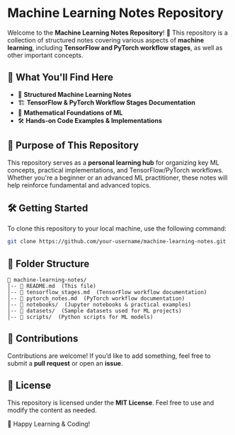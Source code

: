 # Machine Learning Notes Repository

Welcome to the **Machine Learning Notes Repository**! 🚀 This repository is a collection of structured notes covering various aspects of **machine learning**, including **TensorFlow and PyTorch workflow stages**, as well as other important concepts.

## 📌 **What You'll Find Here**
- 📖 **Structured Machine Learning Notes**
- 🏗 **TensorFlow & PyTorch Workflow Stages Documentation**
- 🔢 **Mathematical Foundations of ML**
- 🛠 **Hands-on Code Examples & Implementations**

## 🎯 **Purpose of This Repository**
This repository serves as a **personal learning hub** for organizing key ML concepts, practical implementations, and TensorFlow/PyTorch workflows. Whether you're a beginner or an advanced ML practitioner, these notes will help reinforce fundamental and advanced topics.

## 🛠 **Getting Started**
To clone this repository to your local machine, use the following command:
```bash
git clone https://github.com/your-username/machine-learning-notes.git
```

## 📂 **Folder Structure**
```
📁 machine-learning-notes/
│-- 📜 README.md  (This file)
│-- 📜 tensorflow_stages.md  (TensorFlow workflow documentation)
│-- 📜 pytorch_notes.md  (PyTorch workflow documentation)
│-- 📁 notebooks/  (Jupyter notebooks & practical examples)
│-- 📁 datasets/  (Sample datasets used for ML projects)
│-- 📁 scripts/  (Python scripts for ML models)
```

## 🤝 **Contributions**
Contributions are welcome! If you’d like to add something, feel free to submit a **pull request** or open an **issue**.

## 📜 **License**
This repository is licensed under the **MIT License**. Feel free to use and modify the content as needed.

🚀 Happy Learning & Coding!

